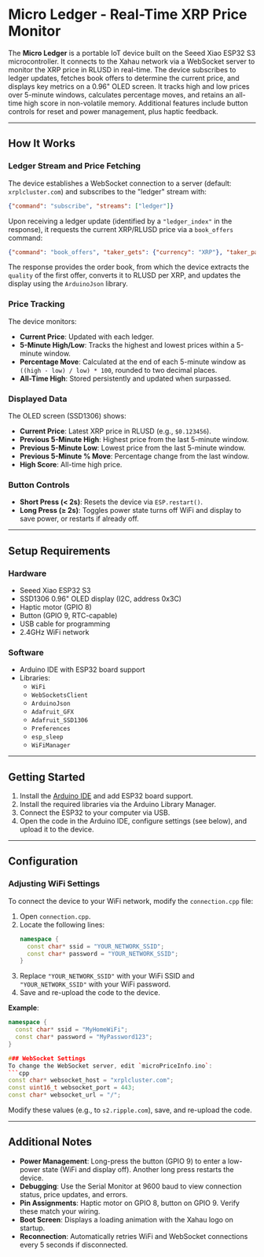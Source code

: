 # Micro Ledger - Real-Time XRP Price Monitor

The **Micro Ledger** is a portable IoT device built on the Seeed Xiao ESP32 S3 microcontroller. It connects to the Xahau network via a WebSocket server to monitor the XRP price in RLUSD in real-time. The device subscribes to ledger updates, fetches book offers to determine the current price, and displays key metrics on a 0.96" OLED screen. It tracks high and low prices over 5-minute windows, calculates percentage moves, and retains an all-time high score in non-volatile memory. Additional features include button controls for reset and power management, plus haptic feedback.

---

## How It Works

### Ledger Stream and Price Fetching

The device establishes a WebSocket connection to a server (default: `xrplcluster.com`) and subscribes to the "ledger" stream with:

```json
{"command": "subscribe", "streams": ["ledger"]}
```

Upon receiving a ledger update (identified by a `"ledger_index"` in the response), it requests the current XRP/RLUSD price via a `book_offers` command:

```json
{"command": "book_offers", "taker_gets": {"currency": "XRP"}, "taker_pays": {"currency": "524C555344000000000000000000000000000000", "issuer": "rMxCKbEDwqr76QuheSUMdEGf4B9xJ8m5De"}, "limit": 1}
```

The response provides the order book, from which the device extracts the `quality` of the first offer, converts it to RLUSD per XRP, and updates the display using the `ArduinoJson` library.

### Price Tracking

The device monitors:
- **Current Price**: Updated with each ledger.
- **5-Minute High/Low**: Tracks the highest and lowest prices within a 5-minute window.
- **Percentage Move**: Calculated at the end of each 5-minute window as `((high - low) / low) * 100`, rounded to two decimal places.
- **All-Time High**: Stored persistently and updated when surpassed.

### Displayed Data

The OLED screen (SSD1306) shows:
- **Current Price**: Latest XRP price in RLUSD (e.g., `$0.123456`).
- **Previous 5-Minute High**: Highest price from the last 5-minute window.
- **Previous 5-Minute Low**: Lowest price from the last 5-minute window.
- **Previous 5-Minute % Move**: Percentage change from the last window.
- **High Score**: All-time high price.

### Button Controls

- **Short Press (< 2s)**: Resets the device via `ESP.restart()`.
- **Long Press (≥ 2s)**: Toggles power state turns off WiFi and display to save power, or restarts if already off.

---

## Setup Requirements

### Hardware
- Seeed Xiao ESP32 S3
- SSD1306 0.96" OLED display (I2C, address 0x3C)
- Haptic motor (GPIO 8)
- Button (GPIO 9, RTC-capable)
- USB cable for programming
- 2.4GHz WiFi network

### Software
- Arduino IDE with ESP32 board support
- Libraries:
  - `WiFi`
  - `WebSocketsClient`
  - `ArduinoJson`
  - `Adafruit_GFX`
  - `Adafruit_SSD1306`
  - `Preferences`
  - `esp_sleep`
  - `WiFiManager`

---

## Getting Started

1. Install the [Arduino IDE](https://www.arduino.cc/en/software) and add ESP32 board support.
2. Install the required libraries via the Arduino Library Manager.
3. Connect the ESP32 to your computer via USB.
4. Open the code in the Arduino IDE, configure settings (see below), and upload it to the device.

---

## Configuration


### Adjusting WiFi Settings

To connect the device to your WiFi network, modify the `connection.cpp` file:

1. Open `connection.cpp`.
2. Locate the following lines:
   ```cpp
   namespace {
     const char* ssid = "YOUR_NETWORK_SSID";
     const char* password = "YOUR_NETWORK_SSID";
   }
   ```
3. Replace `"YOUR_NETWORK_SSID"` with your WiFi SSID and `"YOUR_NETWORK_SSID"` with your WiFi password.
4. Save and re-upload the code to the device.

**Example**:
```cpp
namespace {
  const char* ssid = "MyHomeWiFi";
  const char* password = "MyPassword123";
}

### WebSocket Settings
To change the WebSocket server, edit `microPriceInfo.ino`:
```cpp
const char* websocket_host = "xrplcluster.com";
const uint16_t websocket_port = 443;
const char* websocket_url = "/";
```
Modify these values (e.g., to `s2.ripple.com`), save, and re-upload the code.

---

## Additional Notes

- **Power Management**: Long-press the button (GPIO 9) to enter a low-power state (WiFi and display off). Another long press restarts the device.
- **Debugging**: Use the Serial Monitor at 9600 baud to view connection status, price updates, and errors.
- **Pin Assignments**: Haptic motor on GPIO 8, button on GPIO 9. Verify these match your wiring.
- **Boot Screen**: Displays a loading animation with the Xahau logo on startup.
- **Reconnection**: Automatically retries WiFi and WebSocket connections every 5 seconds if disconnected.
